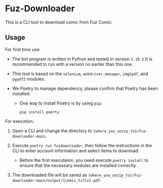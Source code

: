 # Fuz-Downloader
This is a CLI tool to download comic from Fuz Comic.

## Usage

For first time use:

- The bot program is written in Python and tested in version `3.10.5`.It is recommended to run with a version no earlier than this one.

- This tool is based on the `selenium`, `webdriver_manager`, `img2pdf`, and `pypdf2` modules.

- We Poetry to manage dependency, please confirm that Poetry has been installed.
	- One way to install Poetry is by using `pip`:

		`pip install poerty`

For execution:

1. Open a CLI and change the directory to `{where_you_unzip_to}/Fuz-downloader-main`.

2. Execute `poetry run fuzdownloader`, then follow the instructions in the CLI to enter account information and select items to download.
	- Before the first executeion, you need execute `poetry install` to ensure that the necessary modules are installed correctly.

3. The downloaded file will be saved as `{where_you_unzip_to}/Fuz-downloader-main/output/{comic_title}.pdf`.


